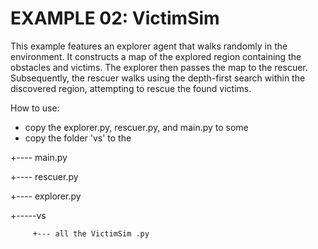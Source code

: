 # EXAMPLE 02: VictimSim
This example features an explorer agent that walks randomly in the environment. It constructs a map of the explored region containing the obstacles and victims. The explorer then passes the map to the rescuer. Subsequently, the rescuer walks using the depth-first search within the discovered region, attempting to rescue the found victims.

How to use:
- copy the explorer.py, rescuer.py, and main.py to some <folder>
- copy the folder 'vs' to the <folder>

<folder>
   +---- main.py
   
   +---- rescuer.py
   
   +---- explorer.py
   
   +-----vs
   
         +--- all the VictimSim .py
         
